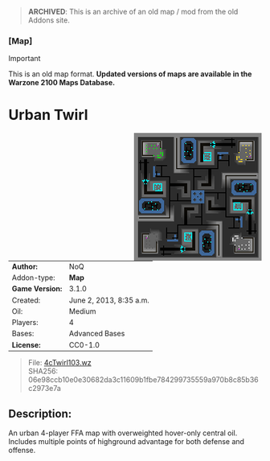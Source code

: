 > **ARCHIVED**: This is an archive of an old map / mod from the old Addons site.

### [Map]

> [!IMPORTANT]
> This is an old map format. **Updated versions of maps are available in the Warzone 2100 Maps Database.**

# Urban Twirl

<img src="./preview.jpg" align="right" />

| | |
| - | - |
| __Author:__ | NoQ |
| Addon-type: | __Map__ |
| __Game Version:__ | 3.1.0 |
| Created: | June 2, 2013, 8:35 a.m. |
| Oil: | Medium |
| Players: | 4 |
| Bases: | Advanced Bases |
| __License:__ | CC0-1.0 |

> File: [4cTwirl103.wz](https://github.com/Warzone2100/old-addons-site/raw/main/assets/207/4cTwirl103.wz)  
> SHA256: 06e98ccb10e0e30682da3c11609b1fbe784299735559a970b8c85b36c2973e7a

## Description:

An urban 4-player FFA map with overweighted hover-only central oil. Includes multiple points of highground advantage for both defense and offense.

